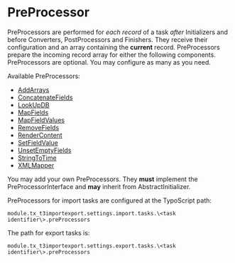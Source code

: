 PreProcessor
=============

PreProcessors are performed for *each record* of a task *after* Initializers and before Converters, PostProcessors and Finishers.
They receive their configuration and an array containing the **current** record.
PreProcessors prepare the incoming record array for either the following components.
PreProcessors are optional. You may configure as many as you need.

Available PreProcessors:
* [AddArrays](./PreProcessors/ADD_ARRAYS.md)
* [ConcatenateFields](./PreProcessors/CONCATENATE_FIELDS.md)
* [LookUpDB](./PreProcessors/LOOK_UP_DB.md)
* [MapFields](./PreProcessors/MAP_FIELDS.md)
* [MapFieldValues](./PreProcessors/MAP_FIELD_VALUES.md)
* [RemoveFields](./PreProcessors/REMOVE_FIELDS.md)
* [RenderContent](./PreProcessors/RENDER_CONTENT.md)
* [SetFieldValue](./PreProcessors/SET_FIELD_VALUE.md)
* [UnsetEmptyFields](./PreProcessors/UnsetEmptyFields.md)
* [StringToTime](./PreProcessors/STRING_TO_TIME.md)
* [XMLMapper](./PreProcessors/XML_MAPPER.md)

You may add your own PreProcessors. They **must** implement the PreProcessorInterface and **may** inherit from AbstractInitializer.

PreProcessors for import tasks are configured at the TypoScript path:

```
module.tx_t3importexport.settings.import.tasks.\<task identifier\>.preProcessors
```
The path for export tasks is:
```
module.tx_t3importexport.settings.export.tasks.\<task identifier\>.preProcessors
```
